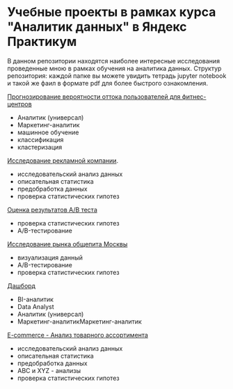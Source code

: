 # Учебные проекты в рамках курса "Аналитик данных" в Яндекс Практикум
 В данном репозитории находятся наиболее интересные исследования проведенные мною в рамках обучения на аналитика данных. Структур репозитория:  каждой папке вы можете увидить тетрадь jupyter notebook и такой же фаил в формате pdf для более быстрого ознакомления.
 
 [Прогнозирование вероятности оттока пользователей для фитнес-центров](https://github.com/ZandrEvg/Zandr_project/tree/main/Прогнозирование%20вероятности%20оттока%20пользователей)
 * Аналитик (универсал)
 * Маркетинг-аналитик
 * машинное обучение
 * классификация
 * кластеризация


 
[Исследование рекламной компании](https://github.com/ZandrEvg/Zandr_project/tree/main/Исследование%20рекламной%20компании).
* исследовательский анализ данных
* описательная статистика
* предобработка данных
* проверка статистических гипотез

[Оценка результатов А/В теста](https://github.com/ZandrEvg/Zandr_project/tree/main/Оценка%20результатов%20А_В%20теста)
* проверка статистических гипотез
* A/B-тестирование

[Исследование рынка общепита Москвы](https://github.com/ZandrEvg/Zandr_project/tree/main/Исследование%20рынка%20общепита%20Москвы)
* визуализация данный
* A/B-тестирование
* проверка статистических гипотез

[Дашборд](https://github.com/ZandrEvg/Zandr_project/tree/main/Дашборд)
* BI-аналитик
* Data Analyst
* Аналитик (универсал)
* Маркетинг-аналитикМаркетинг-аналитик

[E-commerce - Анализ товарного ассортимента]()
* исследовательский анализ данных
* описательная статистика
* предобработка данных
* ABC и XYZ - анализы
* проверка статистических гипотез

